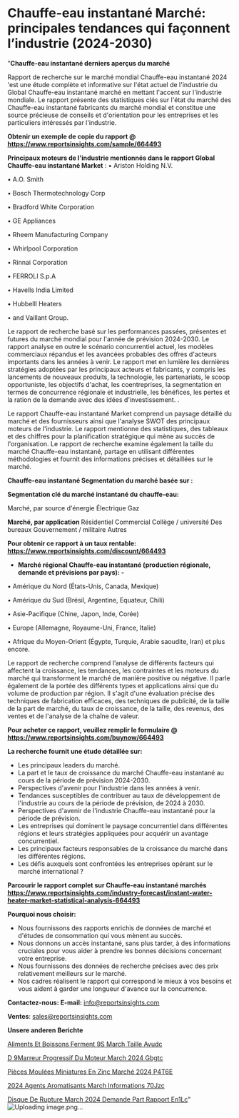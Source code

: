 # Chauffe-eau instantané Marché: principales tendances qui façonnent l’industrie (2024-2030)

"<strong>Chauffe-eau instantané derniers aperçus du marché</strong>

Rapport de recherche sur le marché mondial Chauffe-eau instantané 2024 'est une étude complète et informative sur l'état actuel de l'industrie du Global Chauffe-eau instantané marché en mettant l'accent sur l'industrie mondiale. Le rapport présente des statistiques clés sur l'état du marché des Chauffe-eau instantané fabricants du marché mondial et constitue une source précieuse de conseils et d'orientation pour les entreprises et les particuliers intéressés par l'industrie.

<strong>Obtenir un exemple de copie du rapport @ <a href=https://www.reportsinsights.com/sample/664493>https://www.reportsinsights.com/sample/664493</a></strong>

<strong>Principaux moteurs de l'industrie mentionnés dans le rapport Global Chauffe-eau instantané Market</strong> :
• Ariston Holding N.V.

• A.O. Smith

• Bosch Thermotechnology Corp

• Bradford White Corporation

• GE Appliances

• Rheem Manufacturing Company

• Whirlpool Corporation

• Rinnai Corporation

• FERROLI S.p.A

• Havells India Limited

• Hubbelll Heaters

• and Vaillant Group.

Le rapport de recherche basé sur les performances passées, présentes et futures du marché mondial pour l'année de prévision 2024-2030. Le rapport analyse en outre le scénario concurrentiel actuel, les modèles commerciaux répandus et les avancées probables des offres d'acteurs importants dans les années à venir. Le rapport met en lumière les dernières stratégies adoptées par les principaux acteurs et fabricants, y compris les lancements de nouveaux produits, la technologie, les partenariats, le scoop opportuniste, les objectifs d'achat, les coentreprises, la segmentation en termes de concurrence régionale et industrielle, les bénéfices, les pertes et la ration de la demande avec des idées d'investissement. .

Le rapport Chauffe-eau instantané Market comprend un paysage détaillé du marché et des fournisseurs ainsi que l'analyse SWOT des principaux moteurs de l'industrie. Le rapport mentionne des statistiques, des tableaux et des chiffres pour la planification stratégique qui mène au succès de l'organisation. Le rapport de recherche examine également la taille du marché Chauffe-eau instantané, partage en utilisant différentes méthodologies et fournit des informations précises et détaillées sur le marché.

<strong>Chauffe-eau instantané Segmentation du marché basée sur :</strong>

<strong> Segmentation clé du marché instantané du chauffe-eau: </strong>

Marché, par source d'énergie
Électrique
Gaz

<strong> Marché, par application </strong>
Résidentiel
Commercial
Collège / université
Des bureaux
Gouvernement / militaire
Autres

<strong>Pour obtenir ce rapport à un taux rentable: <a href=https://www.reportsinsights.com/discount/664493>https://www.reportsinsights.com/discount/664493</a></strong>
<ul>
  <li><strong>Marché régional Chauffe-eau instantané (production régionale, demande et prévisions par pays): -</strong></li>
</ul>
• Amérique du Nord (États-Unis, Canada, Mexique)

• Amérique du Sud (Brésil, Argentine, Equateur, Chili)

• Asie-Pacifique (Chine, Japon, Inde, Corée)

• Europe (Allemagne, Royaume-Uni, France, Italie)

• Afrique du Moyen-Orient (Égypte, Turquie, Arabie saoudite, Iran) et plus encore.

Le rapport de recherche comprend l’analyse de différents facteurs qui affectent la croissance, les tendances, les contraintes et les moteurs du marché qui transforment le marché de manière positive ou négative. Il parle également de la portée des différents types et applications ainsi que du volume de production par région. Il s'agit d'une évaluation précise des techniques de fabrication efficaces, des techniques de publicité, de la taille de la part de marché, du taux de croissance, de la taille, des revenus, des ventes et de l'analyse de la chaîne de valeur.

<strong>Pour acheter ce rapport, veuillez remplir le formulaire @   <a href=https://www.reportsinsights.com/buynow/664493>https://www.reportsinsights.com/buynow/664493</a></strong>

<strong>La recherche fournit une étude détaillée sur:</strong>
<ul>
  <li>Les principaux leaders du marché.</li>
  <li>La part et le taux de croissance du marché Chauffe-eau instantané au cours de la période de prévision 2024-2030.</li>
  <li>Perspectives d'avenir pour l'industrie dans les années à venir.</li>
  <li>Tendances susceptibles de contribuer au taux de développement de l'industrie au cours de la période de prévision, de 2024 à 2030.</li>
  <li>Perspectives d'avenir de l'industrie Chauffe-eau instantané pour la période de prévision.</li>
  <li>Les entreprises qui dominent le paysage concurrentiel dans différentes régions et leurs stratégies appliquées pour acquérir un avantage concurrentiel.</li>
  <li>Les principaux facteurs responsables de la croissance du marché dans les différentes régions.</li>
  <li>Les défis auxquels sont confrontées les entreprises opérant sur le marché international ?</li>
</ul>

<strong>Parcourir le rapport complet sur Chauffe-eau instantané marchés <a href=https://www.reportsinsights.com/industry-forecast/instant-water-heater-market-statistical-analysis-664493>https://www.reportsinsights.com/industry-forecast/instant-water-heater-market-statistical-analysis-664493</a></strong>

<strong>Pourquoi nous choisir:</strong>
<ul>
  <li>Nous fournissons des rapports enrichis de données de marché et d'études de consommation qui vous mènent au succès.</li>
  <li>Nous donnons un accès instantané, sans plus tarder, à des informations cruciales pour vous aider à prendre les bonnes décisions concernant votre entreprise.</li>
  <li>Nous fournissons des données de recherche précises avec des prix relativement meilleurs sur le marché.</li>
  <li>Nos cadres réalisent le rapport qui correspond le mieux à vos besoins et vous aident à garder une longueur d'avance sur la concurrence.</li>
</ul>
<strong>Contactez-nous:
</strong><strong>E-mail:</strong> <a href=mailto:info@reportsinsights.com>info@reportsinsights.com</a>

<strong>Ventes</strong>: <a href=mailto:sales@reportsinsights.com>sales@reportsinsights.com</a>

<strong>Unsere anderen Berichte</strong>

<a href=https://www.linkedin.com/pulse/aliments-et-boissons-ferment%C3%A9s-march%C3%A9-taille-avudc/>Aliments Et Boissons Ferment 9S March Taille Avudc</a>

<a href=https://www.linkedin.com/pulse/d%C3%A9marreur-progressif-du-moteur-march%C3%A9-2024-gbgtc/>D 9Marreur Progressif Du Moteur March 2024 Gbgtc</a>

<a href=https://www.linkedin.com/pulse/pièces-moulées-miniatures-en-zinc-marché-2024-p4t6e/>Pièces Moulées Miniatures En Zinc Marché 2024 P4T6E</a>

<a href=https://www.linkedin.com/pulse/2024-agents-aromatisants-march%C3%A9-informations-70jzc/>2024 Agents Aromatisants March Informations 70Jzc</a>

<a href=https://www.linkedin.com/pulse/disque-de-rupture-march%C3%A9-2024-demande-part-rapport-en1lc/>Disque De Rupture March 2024 Demande Part Rapport En1Lc</a>"
![Uploading image.png…]()
